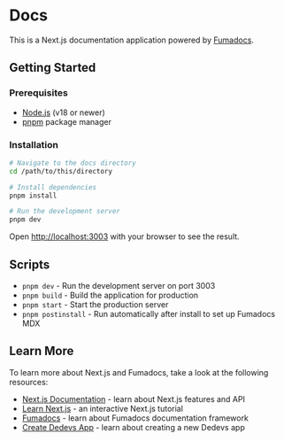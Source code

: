 # Docs

This is a Next.js documentation application powered by [Fumadocs](https://fumadocs.vercel.app).

## Getting Started

### Prerequisites

- [Node.js](https://nodejs.org/) (v18 or newer)
- [pnpm](https://pnpm.io/) package manager

### Installation

```bash
# Navigate to the docs directory
cd /path/to/this/directory

# Install dependencies
pnpm install

# Run the development server
pnpm dev
```

Open [http://localhost:3003](http://localhost:3003) with your browser to see the result.

## Scripts

- `pnpm dev` - Run the development server on port 3003
- `pnpm build` - Build the application for production
- `pnpm start` - Start the production server
- `pnpm postinstall` - Run automatically after install to set up Fumadocs MDX

## Learn More

To learn more about Next.js and Fumadocs, take a look at the following resources:

- [Next.js Documentation](https://nextjs.org/docs) - learn about Next.js features and API
- [Learn Next.js](https://nextjs.org/learn) - an interactive Next.js tutorial
- [Fumadocs](https://fumadocs.vercel.app) - learn about Fumadocs documentation framework
- [Create Dedevs App](https://github.com/DeDevsClub/create-dedevs-app) - learn about creating a new Dedevs app